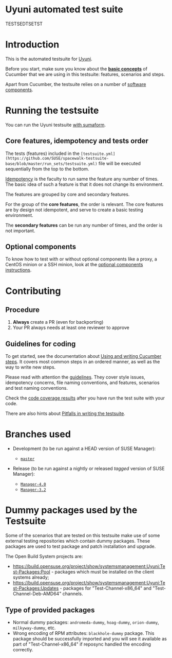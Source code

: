 # Uyuni automated test suite



TESTSEDTSETST
# Introduction

This is the automated testsuite for [Uyuni](https://www.uyuni-project.org/).

Before you start, make sure you know about the [**basic concepts**](https://cucumber.io/docs/gherkin/reference) of Cucumber that we are using in this testsuite: features, scenarios and steps.

Apart from Cucumber, the testsuite relies on a number of [software components](documentation/software-components.md).


# Running the testsuite

You can run the Uyuni testsuite [with sumaform](https://github.com/uyuni-project/sumaform/blob/master/README_TESTING.md#running-the-testsuite).


## Core features, idempotency and tests order

The tests (features) included in the `[testsuite.yml](https://github.com/SUSE/spacewalk-testsuite-base/blob/master/run_sets/testsuite.yml)` file will be executed sequentially from the top to the bottom.

[Idempotency](documentation/idempotency.md) is the faculty to run same the feature any number of times. The basic idea of such a feature is that it does not change its environment.

The features are grouped by core and secondary features.

For the group of the **core features**, the order is relevant. The core features are by design not idempotent, and serve to create a basic testing environment.

The **secondary features** can be run any number of times, and the order is not important.

## Optional components

To know how to test with or without optional components like a proxy, a CentOS minion or a SSH minion, look at the [optional components instructions](documentation/optional.md).


# Contributing

## Procedure

1. **Always** create a PR (even for backporting)
2. Your PR always needs at least one reviewer to approve

## Guidelines for coding

To get started, see the documentation about [Using and writing Cucumber steps](documentation/cucumber-steps.md). It covers most common steps in an ordered manner, as well as the way to write new steps.

Please read with attention the [guidelines](documentation/guidelines.md). They cover style issues, idempotency concerns, file naming conventions, and features, scenarios and test naming conventions.

Check the [code coverage results](documentation/codecoverage.md) after you have run the test suite with your code.

There are also hints about [Pitfalls in writing the testsuite](documentation/pitfalls.md).


# Branches used

* Development (to be run against a HEAD version of SUSE Manager):

  * [`master`](https://github.com/uyuni-project/uyuni)

* Release (to be run against a nightly or released *tagged* version of SUSE Manager):

  * [`Manager-4.0`](https://github.com/SUSE/spacewalk/tree/Manager-4.0)
  * [`Manager-3.2`](https://github.com/SUSE/spacewalk/tree/Manager-3.2)


# Dummy packages used by the Testsuite
Some of the scenarios that are tested on this testsuite make use of some external testing repositories which contain dummy packages. These packages are used to test package and patch installation and upgrade.

The Open Build System projects are:
- https://build.opensuse.org/project/show/systemsmanagement:Uyuni:Test-Packages:Pool - packages which must be installed on the client systems already;
- https://build.opensuse.org/project/show/systemsmanagement:Uyuni:Test-Packages:Updates - packages for "Test-Channel-x86_64" and "Test-Channel-Deb-AMD64" channels.

## Type of provided packages
- Normal dummy packages: `andromeda-dummy`, `hoag-dummy`, `orion-dummy`, `milkyway-dummy`, etc.
- Wrong encoding of RPM attributes: `blackhole-dummy` package. This package should be successfully imported and you will see it available as part of "Test-Channel-x86_64" if reposync handled the encoding correctly.
